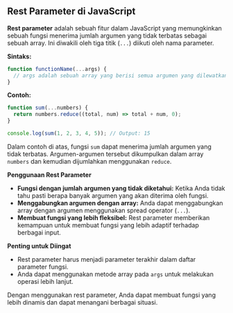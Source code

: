 
## Rest Parameter di JavaScript

**Rest parameter** adalah sebuah fitur dalam JavaScript yang memungkinkan sebuah fungsi menerima jumlah argumen yang tidak terbatas sebagai sebuah array. Ini diwakili oleh tiga titik (`...`) diikuti oleh nama parameter.

**Sintaks:**

```js
function functionName(...args) {
  // args adalah sebuah array yang berisi semua argumen yang dilewatkan
}
```

**Contoh:**

```js
function sum(...numbers) {
  return numbers.reduce((total, num) => total + num, 0);
}

console.log(sum(1, 2, 3, 4, 5)); // Output: 15
```

Dalam contoh di atas, fungsi `sum` dapat menerima jumlah argumen yang tidak terbatas. Argumen-argumen tersebut dikumpulkan dalam array `numbers` dan kemudian dijumlahkan menggunakan `reduce`.

**Penggunaan Rest Parameter**

- **Fungsi dengan jumlah argumen yang tidak diketahui:** Ketika Anda tidak tahu pasti berapa banyak argumen yang akan diterima oleh fungsi.
- **Menggabungkan argumen dengan array:** Anda dapat menggabungkan array dengan argumen menggunakan spread operator (`...`).
- **Membuat fungsi yang lebih fleksibel:** Rest parameter memberikan kemampuan untuk membuat fungsi yang lebih adaptif terhadap berbagai input.

**Penting untuk Diingat**

- Rest parameter harus menjadi parameter terakhir dalam daftar parameter fungsi.
- Anda dapat menggunakan metode array pada `args` untuk melakukan operasi lebih lanjut.

Dengan menggunakan rest parameter, Anda dapat membuat fungsi yang lebih dinamis dan dapat menangani berbagai situasi.